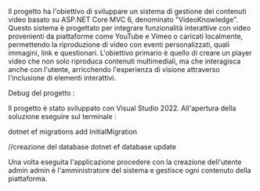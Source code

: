Il progetto ha l'obiettivo di sviluppare un sistema di gestione dei contenuti video basato su ASP.NET Core MVC 6, denominato "VideoKnowledge". Questo sistema è progettato per integrare funzionalità interattive con video provenienti da piattaforme come YouTube e Vimeo o caricati localmente, permettendo la riproduzione di video con eventi personalizzati, quali immagini, link e questionari. L'obiettivo primario è quello di creare un player video che non solo riproduca contenuti multimediali, ma che interagisca anche con l'utente, arricchendo l'esperienza di visione attraverso l'inclusione di elementi interattivi.


Debug del progetto :

Il progetto è stato sviluppato con Visual Studio 2022.
All'apertura della soluzione eseguire sul terminale : 

dotnet ef migrations add InitialMigration

//creazione del database
dotnet ef database update

Una volta eseguita l'applicazione procedere con la creazione dell'utente admin
admin è l'amministratore del sistema e gestisce ogni contenuto della piattaforma.

